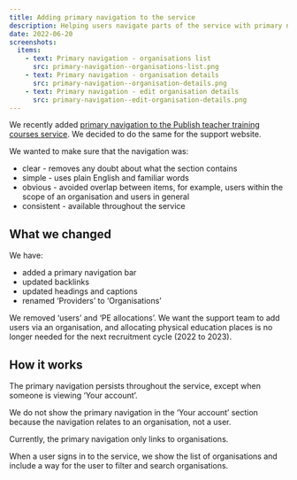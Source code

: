 ```yaml
---
title: Adding primary navigation to the service
description: Helping users navigate parts of the service with primary navigation
date: 2022-06-20
screenshots:
  items:
    - text: Primary navigation - organisations list
      src: primary-navigation--organisations-list.png
    - text: Primary navigation - organisation details
      src: primary-navigation--organisation-details.png
    - text: Primary navigation - edit organisation details
      src: primary-navigation--edit-organisation-details.png
---
```


We recently added [primary navigation to the Publish teacher training courses service](/publish-teacher-training-courses/adding-primary-navigation-to-the-service/). We decided to do the same for the support website.

We wanted to make sure that the navigation was:

- clear - removes any doubt about what the section contains
- simple - uses plain English and familiar words
- obvious - avoided overlap between items, for example, users within the scope of an organisation and users in general
- consistent - available throughout the service

## What we changed

We have:

- added a primary navigation bar
- updated backlinks
- updated headings and captions
- renamed ‘Providers’ to ‘Organisations’

We removed ‘users’ and ‘PE allocations’. We want the support team to add users via an organisation, and allocating physical education places is no longer needed for the next recruitment cycle (2022 to 2023).

## How it works

The primary navigation persists throughout the service, except when someone is viewing ‘Your account’.

We do not show the primary navigation in the ‘Your account’ section because the navigation relates to an organisation, not a user.

Currently, the primary navigation only links to organisations.

When a user signs in to the service, we show the list of organisations and include a way for the user to filter and search organisations.
